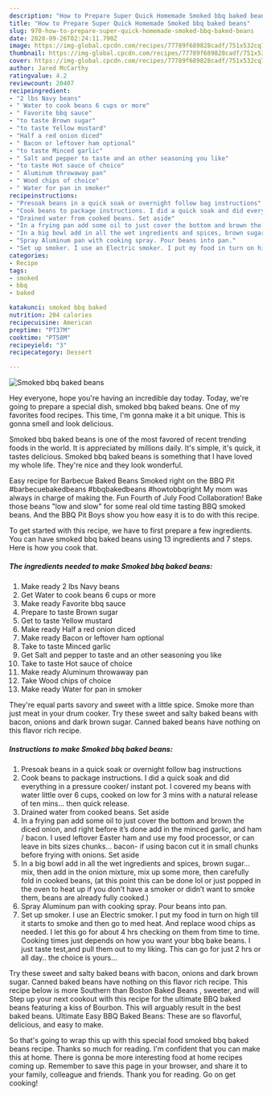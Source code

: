```yaml
---
description: "How to Prepare Super Quick Homemade Smoked bbq baked beans"
title: "How to Prepare Super Quick Homemade Smoked bbq baked beans"
slug: 970-how-to-prepare-super-quick-homemade-smoked-bbq-baked-beans
date: 2020-09-26T02:24:11.790Z
image: https://img-global.cpcdn.com/recipes/77789f689828cadf/751x532cq70/smoked-bbq-baked-beans-recipe-main-photo.jpg
thumbnail: https://img-global.cpcdn.com/recipes/77789f689828cadf/751x532cq70/smoked-bbq-baked-beans-recipe-main-photo.jpg
cover: https://img-global.cpcdn.com/recipes/77789f689828cadf/751x532cq70/smoked-bbq-baked-beans-recipe-main-photo.jpg
author: Jared McCarthy
ratingvalue: 4.2
reviewcount: 20407
recipeingredient:
- "2 lbs Navy beans"
- " Water to cook beans 6 cups or more"
- " Favorite bbq sauce"
- "to taste Brown sugar"
- "to taste Yellow mustard"
- "Half a red onion diced"
- " Bacon or leftover ham optional"
- "to taste Minced garlic"
- " Salt and pepper to taste and an other seasoning you like"
- "to taste Hot sauce of choice"
- " Aluminum throwaway pan"
- " Wood chips of choice"
- " Water for pan in smoker"
recipeinstructions:
- "Presoak beans in a quick soak or overnight follow bag instructions"
- "Cook beans to package instructions. I did a quick soak and did everything in a pressure cooker/ instant pot. I covered my beans with water little over 6 cups, cooked on low for 3 mins with a natural release of ten mins... then quick release."
- "Drained water from cooked beans. Set aside"
- "In a frying pan add some oil to just cover the bottom and brown the diced onion, and right before it’s done add in the minced garlic, and ham / bacon. I used leftover Easter ham and use my food processor, or can leave in bits sizes chunks... bacon- if using bacon cut it in small chunks before frying with onions. Set aside"
- "In a big bowl add in all the wet ingredients and spices, brown sugar... mix, then add in the onion mixture, mix up some more, then carefully fold in cooked beans, (at this point this can be done lol or just popped in the oven to heat up if you don’t have a smoker or didn’t want to smoke them, beans are already fully cooked.)"
- "Spray Aluminum pan with cooking spray. Pour beans into pan."
- "Set up smoker. I use an Electric smoker. I put my food in turn on high till it starts to smoke and then go to med heat. And replace wood chips as needed. I let this go for about 4 hrs checking on them from time to time. Cooking times just depends on how you want your bbq bake beans. I just taste test,and pull them out to my liking. This can go for just 2 hrs or all day.. the choice is yours..."
categories:
- Recipe
tags:
- smoked
- bbq
- baked

katakunci: smoked bbq baked 
nutrition: 204 calories
recipecuisine: American
preptime: "PT37M"
cooktime: "PT58M"
recipeyield: "3"
recipecategory: Dessert

---
```



![Smoked bbq baked beans](https://img-global.cpcdn.com/recipes/77789f689828cadf/751x532cq70/smoked-bbq-baked-beans-recipe-main-photo.jpg)

Hey everyone, hope you're having an incredible day today. Today, we're going to prepare a special dish, smoked bbq baked beans. One of my favorites food recipes. This time, I'm gonna make it a bit unique. This is gonna smell and look delicious.

Smoked bbq baked beans is one of the most favored of recent trending foods in the world. It is appreciated by millions daily. It's simple, it's quick, it tastes delicious. Smoked bbq baked beans is something that I have loved my whole life. They're nice and they look wonderful.

Easy recipe for Barbecue Baked Beans Smoked right on the BBQ Pit #barbecuebakedbeans #bbqbakedbeans #howtobbqright My mom was always in charge of making the. Fun Fourth of July Food Collaboration! Bake those beans &#34;low and slow&#34; for some real old time tasting BBQ smoked beans. And the BBQ Pit Boys show you how easy it is to do with this recipe.


To get started with this recipe, we have to first prepare a few ingredients. You can have smoked bbq baked beans using 13 ingredients and 7 steps. Here is how you cook that.

<!--inarticleads1-->

##### The ingredients needed to make Smoked bbq baked beans:

1. Make ready 2 lbs Navy beans
1. Get  Water to cook beans 6 cups or more
1. Make ready  Favorite bbq sauce
1. Prepare to taste Brown sugar
1. Get to taste Yellow mustard
1. Make ready Half a red onion diced
1. Make ready  Bacon or leftover ham optional
1. Take to taste Minced garlic
1. Get  Salt and pepper to taste and an other seasoning you like
1. Take to taste Hot sauce of choice
1. Make ready  Aluminum throwaway pan
1. Take  Wood chips of choice
1. Make ready  Water for pan in smoker


They&#39;re equal parts savory and sweet with a little spice. Smoke more than just meat in your drum cooker. Try these sweet and salty baked beans with bacon, onions and dark brown sugar. Canned baked beans have nothing on this flavor rich recipe. 

<!--inarticleads2-->

##### Instructions to make Smoked bbq baked beans:

1. Presoak beans in a quick soak or overnight follow bag instructions
1. Cook beans to package instructions. I did a quick soak and did everything in a pressure cooker/ instant pot. I covered my beans with water little over 6 cups, cooked on low for 3 mins with a natural release of ten mins... then quick release.
1. Drained water from cooked beans. Set aside
1. In a frying pan add some oil to just cover the bottom and brown the diced onion, and right before it’s done add in the minced garlic, and ham / bacon. I used leftover Easter ham and use my food processor, or can leave in bits sizes chunks... bacon- if using bacon cut it in small chunks before frying with onions. Set aside
1. In a big bowl add in all the wet ingredients and spices, brown sugar... mix, then add in the onion mixture, mix up some more, then carefully fold in cooked beans, (at this point this can be done lol or just popped in the oven to heat up if you don’t have a smoker or didn’t want to smoke them, beans are already fully cooked.)
1. Spray Aluminum pan with cooking spray. Pour beans into pan.
1. Set up smoker. I use an Electric smoker. I put my food in turn on high till it starts to smoke and then go to med heat. And replace wood chips as needed. I let this go for about 4 hrs checking on them from time to time. Cooking times just depends on how you want your bbq bake beans. I just taste test,and pull them out to my liking. This can go for just 2 hrs or all day.. the choice is yours...


Try these sweet and salty baked beans with bacon, onions and dark brown sugar. Canned baked beans have nothing on this flavor rich recipe. This recipe below is more Southern than Boston Baked Beans , sweeter, and will Step up your next cookout with this recipe for the ultimate BBQ baked beans featuring a kiss of Bourbon. This will arguably result in the best baked beans. Ultimate Easy BBQ Baked Beans: These are so flavorful, delicious, and easy to make. 

So that's going to wrap this up with this special food smoked bbq baked beans recipe. Thanks so much for reading. I'm confident that you can make this at home. There is gonna be more interesting food at home recipes coming up. Remember to save this page in your browser, and share it to your family, colleague and friends. Thank you for reading. Go on get cooking!
